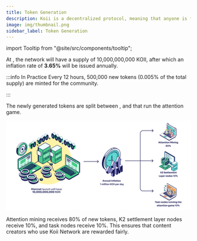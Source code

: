 ```yaml
---
title: Token Generation
description: Koii is a decentralized protocol, meaning that anyone is free to fork the code and build their own version for a specific purpose.
image: img/thumbnail.png
sidebar_label: Token Generation
---
```


import Tooltip from "@site/src/components/tooltip";

At <Tooltip text='Mainnet launch'/>, the network will have a supply of 10,000,000,000 KOII, after which an inflation rate of **3.65%** will be issued annually.

:::info In Practice
Every 12 hours, 500,000 new tokens (0.005% of the total supply) are minted for the community.

:::

The newly generated tokens are split between <Tooltip text='Attention Mining'/>, <Tooltip text='K2 Validators'/> and <Tooltip text='Task Nodes'/> that run the attention game.

![Token Generation](./img/Token%20Generation.svg)

Attention mining receives 80% of new tokens, K2 settlement layer nodes receive 10%, and task nodes receive 10%. This ensures that content creators who use Koii Network are rewarded fairly.
